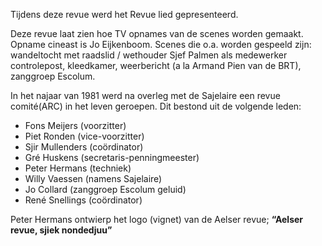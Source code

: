 Tijdens deze revue werd het Revue lied gepresenteerd.

Deze revue laat zien hoe TV opnames van de scenes worden gemaakt. Opname cineast is Jo Eijkenboom. 
Scenes die o.a. worden gespeeld zijn: wandeltocht met raadslid / wethouder Sjef Palmen als medewerker controlepost, kleedkamer, weerbericht (a la Armand Pien van de BRT), zanggroep Escolum.

In het najaar van 1981 werd na overleg met de Sajelaire een revue comité(ARC) in het leven geroepen.
Dit bestond uit de volgende leden: 
* Fons Meijers (voorzitter)
* Piet Ronden (vice-voorzitter)
* Sjir Mullenders (coördinator)
* Gré Huskens (secretaris-penningmeester)
* Peter Hermans (techniek)
* Willy Vaessen (namens Sajelaire)
* Jo Collard (zanggroep Escolum geluid)
* René Snellings (coördinator)

Peter Hermans ontwierp het logo (vignet) van de Aelser revue; **“Aelser revue, sjiek nondedjuu”**